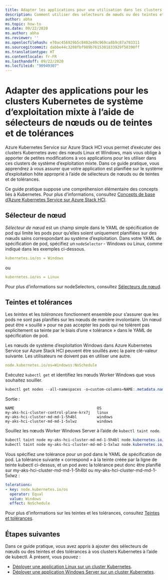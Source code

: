 ```yaml
---
title: Adapter les applications pour une utilisation dans les clusters Kubernetes de système d’exploitation mixte
description: Comment utiliser des sélecteurs de nœuds ou des teintes et des tolérances sur Azure Kubernetes Service pour garantir que les applications dans des clusters Kubernetes de système d’exploitation mixte s’exécutant sur Azure Stack HCI sont planifiées sur le système d’exploitation du nœud Worker approprié
author: abha
ms.topic: how-to
ms.date: 09/22/2020
ms.author: abha
ms.reviewer: ''
ms.openlocfilehash: e70ac456929b5c8402e49c969ca8b9c87a703311
ms.sourcegitcommit: dabbe44c3208fbf989b7615301833929f50390ff
ms.translationtype: HT
ms.contentlocale: fr-FR
ms.lasthandoff: 09/22/2020
ms.locfileid: "90949307"
---
```

# <a name="adapt-apps-for-mixed-os-kubernetes-clusters-using-node-selectors-or-taints-and-tolerations"></a>Adapter des applications pour les clusters Kubernetes de système d’exploitation mixte à l’aide de sélecteurs de nœuds ou de teintes et de tolérances

Azure Kubernetes Service sur Azure Stack HCI vous permet d’exécuter des clusters Kubernetes avec des nœuds Linux et Windows, mais vous oblige à apporter de petites modifications à vos applications pour les utiliser dans ces clusters de système d’exploitation mixte. Dans ce guide pratique, vous apprendrez à vous assurer que votre application est planifiée sur le système d’exploitation hôte approprié à l’aide de sélecteurs de nœuds ou de teintes et de tolérances.

Ce guide pratique suppose une compréhension élémentaire des concepts liés à Kubernetes. Pour plus d’informations, consultez [Concepts de base d’Azure Kubernetes Service sur Azure Stack HCI](kubernetes-concepts.md).

## <a name="node-selector"></a>Sélecteur de nœud

*Sélecteur de nœud* est un champ simple dans le YAML de spécification de pod qui limite les pods pour qu’elles soient uniquement planifiées sur des nœuds sains correspondant au système d’exploitation. Dans votre YAML de spécification de pod, spécifiez un `nodeSelector` - Windows ou Linux, comme indiqué dans les exemples ci-dessous. 

```yaml
kubernetes.io/os = Windows
```
ou

```yaml
kubernetes.io/os = Linux
```

Pour plus d’informations sur nodeSelectors, consultez [Sélecteurs de nœud](https://kubernetes.io/docs/concepts/scheduling-eviction/assign-pod-node/). 

## <a name="taints-and-tolerations"></a>Teintes et tolérances

Les *teintes* et les *tolérances* fonctionnent ensemble pour s’assurer que les pods ne sont pas planifiés sur les nœuds de manière involontaire. Un nœud peut être « souillé » pour ne pas accepter les pods qui ne tolèrent pas explicitement sa teinte par le biais d’une « tolérance » dans le YAML de spécification de pod.

Les nœuds de système d’exploitation Windows dans Azure Kubernetes Service sur Azure Stack HCI peuvent être souillés avec la paire clé-valeur suivante. Les utilisateurs ne doivent pas en utiliser une autre.

```yaml
node.kubernetes.io/os=Windowss:NoSchedule
```
Exécutez `kubectl get` et identifiez les nœuds Worker Windows que vous souhaitez souiller.

```PowerShell
kubectl get nodes --all-namespaces -o=custom-columns=NAME:.metadata.name,OS:.status.nodeInfo.operatingSystem
```
Sortie :
```output
NAME                                     OS
my-aks-hci-cluster-control-plane-krx7j   linux
my-aks-hci-cluster-md-md-1-5h4bl         windows
my-aks-hci-cluster-md-md-1-5xlwz         windows
```

Souillez les nœuds Worker Windows Server à l’aide de `kubectl taint node`.

```PowerShell
kubectl taint node my-aks-hci-cluster-md-md-1-5h4bl node.kubernetes.io/os=Windows:NoSchedule
kubectl taint node my-aks-hci-cluster-md-md-1-5xlwz node.kubernetes.io/os=Windows:NoSchedule
```

Vous spécifiez une tolérance pour un pod dans le YAML de spécification de pod. La tolérance suivante « correspond » à la teinte créée par la ligne de teinte kubectl ci-dessus, et un pod avec la tolérance peut donc être planifié sur my-aks-hci-cluster-md-md-1-5h4bl ou my-aks-hci-cluster-md-md-1-5xlwz :

```yaml
tolerations:
- key: node.kubernetes.io/os
  operator: Equal
  value: Windows
  effect: NoSchedule
```
Pour plus d’informations sur les teintes et les tolérances, consultez [Teintes et tolérances](https://kubernetes.io/docs/concepts/scheduling-eviction/taint-and-toleration/). 

## <a name="next-steps"></a>Étapes suivantes

Dans ce guide pratique, vous avez appris à ajouter des sélecteurs de nœuds ou des teintes et des tolérances à vos clusters Kubernetes à l’aide de kubectl. À présent, vous pouvez :
- [Déployer une application Linux sur un cluster Kubernetes](./deploy-linux-application.md).
- [Déployer une application Windows Server sur un cluster Kubernetes](./deploy-windows-application.md).
